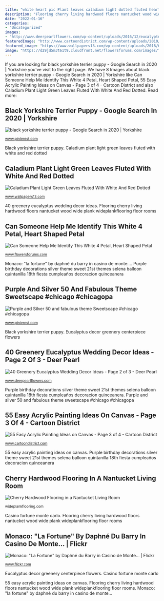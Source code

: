 ```yaml
---
title: "white heart pic Plant leaves caladium light dotted fluted hearted wallpapers13"
description: "Flooring cherry living hardwood floors nantucket wood wide plank wideplankflooring floor rooms"
date: "2022-01-16"
categories:
- "Uncategorized"
images:
- "http://www.deerpearlflowers.com/wp-content/uploads/2016/12/eucalyptus-green-wedding-centerpiece.jpg"
featuredImage: "http://www.cartoondistrict.com/wp-content/uploads/2019/01/Easy-Acrylic-Painting-Ideas-on-Canvas-28.jpg"
featured_image: "https://www.wallpapers13.com/wp-content/uploads/2018/04/Caladium-plant-Light-green-leaves-fluted-with-white-and-red-dotted-hearted-leaves-3840x2400-1920x1440.jpg"
image: "https://d29jd5m3t61t9.cloudfront.net/flowersforums.com/images/fbfiles/images/image-d25bfa2b827ba86b1ed16f3ba1616237_v_1404340207.jpg"
---
```


If you are looking for black yorkshire terrier puppy - Google Search in 2020 | Yorkshire you've visit to the right page. We have 8 Images about black yorkshire terrier puppy - Google Search in 2020 | Yorkshire like Can Someone Help Me Identify This White 4 Petal, Heart Shaped Petal, 55 Easy Acrylic Painting Ideas on Canvas - Page 3 of 4 - Cartoon District and also Caladium Plant Light Green Leaves Fluted With White And Red Dotted. Read more:

## Black Yorkshire Terrier Puppy - Google Search In 2020 | Yorkshire

![black yorkshire terrier puppy - Google Search in 2020 | Yorkshire](https://i.pinimg.com/736x/15/20/a6/1520a636da7ba619f450205b032f79ed.jpg "Eucalyptus decor greenery centerpiece flowers")

<small>www.pinterest.com</small>

Black yorkshire terrier puppy. Caladium plant light green leaves fluted with white and red dotted

## Caladium Plant Light Green Leaves Fluted With White And Red Dotted

![Caladium Plant Light Green Leaves Fluted With White And Red Dotted](https://www.wallpapers13.com/wp-content/uploads/2018/04/Caladium-plant-Light-green-leaves-fluted-with-white-and-red-dotted-hearted-leaves-3840x2400-1920x1440.jpg "Monaco: &quot;la fortune&quot; by daphné du barry in casino de monte…")

<small>www.wallpapers13.com</small>

40 greenery eucalyptus wedding decor ideas. Flooring cherry living hardwood floors nantucket wood wide plank wideplankflooring floor rooms

## Can Someone Help Me Identify This White 4 Petal, Heart Shaped Petal

![Can Someone Help Me Identify This White 4 Petal, Heart Shaped Petal](https://d29jd5m3t61t9.cloudfront.net/flowersforums.com/images/fbfiles/images/image-d25bfa2b827ba86b1ed16f3ba1616237_v_1404340207.jpg "Black yorkshire terrier puppy")

<small>www.flowersforums.com</small>

Monaco: &quot;la fortune&quot; by daphné du barry in casino de monte…. Purple birthday decorations silver theme sweet 21st themes selena balloon quintanilla 18th fiesta cumpleaños decoracion quinceanera

## Purple And Silver 50 And Fabulous Theme Sweetscape #chicago #chicagopa

![Purple and Silver 50 and fabulous theme Sweetscape #chicago #chicagopa](https://i.pinimg.com/736x/af/bc/0f/afbc0ff4d54e8447d23f2879cc8da5e0.jpg "Plant leaves caladium light dotted fluted hearted wallpapers13")

<small>www.pinterest.com</small>

Black yorkshire terrier puppy. Eucalyptus decor greenery centerpiece flowers

## 40 Greenery Eucalyptus Wedding Decor Ideas - Page 2 Of 3 - Deer Pearl

![40 Greenery Eucalyptus Wedding Decor Ideas - Page 2 of 3 - Deer Pearl](http://www.deerpearlflowers.com/wp-content/uploads/2016/12/eucalyptus-green-wedding-centerpiece.jpg "Eucalyptus decor greenery centerpiece flowers")

<small>www.deerpearlflowers.com</small>

Purple birthday decorations silver theme sweet 21st themes selena balloon quintanilla 18th fiesta cumpleaños decoracion quinceanera. Purple and silver 50 and fabulous theme sweetscape #chicago #chicagopa

## 55 Easy Acrylic Painting Ideas On Canvas - Page 3 Of 4 - Cartoon District

![55 Easy Acrylic Painting Ideas on Canvas - Page 3 of 4 - Cartoon District](http://www.cartoondistrict.com/wp-content/uploads/2019/01/Easy-Acrylic-Painting-Ideas-on-Canvas-28.jpg "55 easy acrylic painting ideas on canvas")

<small>www.cartoondistrict.com</small>

55 easy acrylic painting ideas on canvas. Purple birthday decorations silver theme sweet 21st themes selena balloon quintanilla 18th fiesta cumpleaños decoracion quinceanera

## Cherry Hardwood Flooring In A Nantucket Living Room

![Cherry Hardwood Flooring in a Nantucket Living Room](https://www.wideplankflooring.com/wp-content/uploads/2016/12/Cherry-Amber-Footworn-Waterfront-Nantucket.jpg "Purple birthday decorations silver theme sweet 21st themes selena balloon quintanilla 18th fiesta cumpleaños decoracion quinceanera")

<small>wideplankflooring.com</small>

Casino fortune monte carlo. Flooring cherry living hardwood floors nantucket wood wide plank wideplankflooring floor rooms

## Monaco: &quot;La Fortune&quot; By Daphné Du Barry In Casino De Monte… | Flickr

![Monaco: &quot;La Fortune&quot; by Daphné du Barry in Casino de Monte… | Flickr](https://live.staticflickr.com/8042/29350691706_1f0a44a0a2_b.jpg "Can someone help me identify this white 4 petal, heart shaped petal")

<small>www.flickr.com</small>

Eucalyptus decor greenery centerpiece flowers. Casino fortune monte carlo

55 easy acrylic painting ideas on canvas. Flooring cherry living hardwood floors nantucket wood wide plank wideplankflooring floor rooms. Monaco: &quot;la fortune&quot; by daphné du barry in casino de monte…
